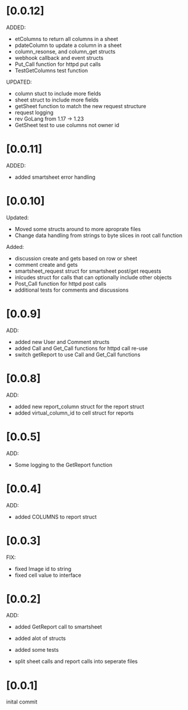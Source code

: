 # [0.0.12]
ADDED:
 - etColumns to return all columns in a sheet
 - pdateColumn to update a column in a sheet
 - column_resonse, and column_get structs
 - webhook callback and event structs
 - Put_Call function for httpd put calls
 - TestGetColumns test function

UPDATED:
 - column stuct to include more fields
 - sheet struct to include more fields
 - getSheet function to match the new request structure
 - request logging
 - rev GoLang from 1.17 -> 1.23
 - GetSheet test to use columns not owner id

# [0.0.11]
ADDED:
 - added smartsheet error handling

# [0.0.10]
Updated:
 - Moved some structs around to more aproprate files
 - Change data handling from strings to byte slices in root call function

Added:
 - discussion create and gets based on row or sheet
 - comment create and gets
 - smartsheet_request struct for smartsheet post/get requests
 - inlcudes struct for calls that can optionally include other objects
 - Post_Call function for httpd post calls
 - additional tests for comments and discussions

# [0.0.9]
ADD:
 - added new User and Comment structs
 - added Call and Get_Call functions for httpd call re-use
 - switch getReport to use Call and Get_Call functions

# [0.0.8]
ADD:
 - added new report_column struct for the report struct
 - added virtual_column_id to cell struct for reports

# [0.0.5]
ADD:
 - Some logging to the GetReport function

# [0.0.4]
ADD:
 - added COLUMNS to report struct

# [0.0.3]
FIX:
- fixed Image id to string
- fixed cell value to interface

# [0.0.2]

ADD:

- added GetReport call to smartsheet

- added alot of structs

- added some tests

- split sheet calls and report calls into seperate files

# [0.0.1]
inital commit
